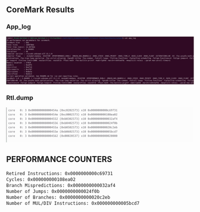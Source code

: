 ## CoreMark Results

### App_log 
![alt text](tournament_app_log.webp) 







### Rtl.dump
![alt text](tournament_perf_counter.webp)






## PERFORMANCE COUNTERS
```
Retired Instructions: 0x0000000000c69731
Cycles: 0x000000000108ea02
Branch Mispredictions: 0x0000000000032af4
Number of Jumps: 0x0000000000024f0b
Number of Branches: 0x0000000000020c2eb
Number of MUL/DIV Instructions: 0x000000000005bcd7
```

